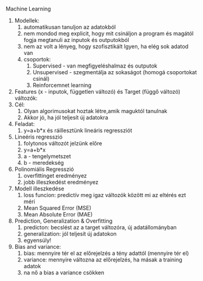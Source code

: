 Machine Learning

1. Modellek:
   1. automatikusan tanuljon az adatokból 
   2. nem mondod meg explicit, hogy mit csináljon a program és magától fogja megtanuli az inputok és outputokból
   3. nem az volt a lényeg, hogy szofisztikált lgyen, ha elég sok adatod van
   4. csoportok:
      1. Supervised -  van megfigyeléshalmaz és outputok
      2. Unsupervised - szegmentálja az sokaságot (homogá csoportokat csinál)
      3. Reinforcemnet learning
2. Features (x -  inputok, független változó) és Target (függő változó) változók:
3. Cél:
   1. Olyan algorimusokat hoztak létre,amik maguktól tanulnak
   2. Akkor jó, ha jól teljesít új adatokra
4. Feladat:
   1. y=a+b*x és ráillesztünk lineáris regressziót 
5. Lineéris regresszió
   1. folytonos változót jelzünk előre
   2. y=a+b*x
   3. a - tengelymetszet
   4. b - meredekség
6. Polinomiális Regresszió
   1. overfittinget eredményez
   2. jobb illeszkedést eredményez
7. Modell illeszkedése
   1. loss funcion: predictív meg igaz változók között mi az eltérés ezt méri
   2. Mean Squared Error (MSE)
   3. Mean Absolute Error (MAE)
8. Prediction, Generalization & Overfitting
   1. predicton: becslést az a target változóra, új adatállományban
   2. generalization: jól teljesít új adatokon
   3. egyensúly!
9. Bias and variance:
   1. bias: mennyire tér el az előrejelzés a tény adattól (mennyire tér el)
   2. variance: mennyire változna az előrejelzés, ha másak a training adatok
   3. na nő a bias a variance csökken